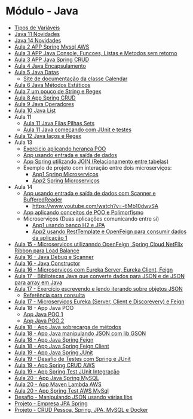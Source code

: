 # Módulo - Java

- <a href="./tipos-variaveis/README.md">Tipos de Variáveis</a>
- <a href="./java-11-novidades/README.md">Java 11 Novidades</a>
- <a href="./java-14-novidades/README.md">Java 14 Novidades</a>
- <a href="./aula2-app-spring-aws/">Aula 2 APP Spring Mysql AWS</a>
- <a href="./aula3-app-java-console/">Aula 3 APP Java Console, Funcoes, Listas e Metodos sem retorno</a>
- <a href="./aula3-app-spring-crud/">Aula 3 APP Java Spring CRUD</a>
- <a href="./aula4-encapsulamento/">Aula 4 Java Encapsulamento</a>
- <a href="./aula5-java-datas/">Aula 5 Java Datas</a>
  - <a href="https://www.javatpoint.com/java-util-calendar">Site de documentação da classe Calendar</a>
- <a href="./aula6-metodos-estaticos/">Aula 6 Java Métodos Estáticos</a>
- <a href="./aula7-app-java-console-str-regex/">Aula 7 um pouco de String e Regex</a>
- <a href="./aula8-app-spring-crud/">Aula 8 App Spring CRUD</a>
- <a href="./aula9-app-java-operadores/">Aula 9 Java Operadores</a>
- <a href="./aula10-app-list/">Aula 10 Java List</a>
- Aula 11
  - <a href="./aula11-app-java-filas-pilhas-sets/">Aula 11 Java Filas Pilhas Sets</a>
  - <a href="./aula11-app-java-maven-junit-tests/">Aula 11 Java começando com JUnit e testes</a> 
- <a href="./aula12-app-java-lacos-regex/">Aula 12 Java laços e Regex</a>
- Aula 13
  - <a href="./aula13-app-exercicio-heranca/">Exercicio aplicando herança POO</a>
  - <a href="./aula13-app-java-input-output/">App usando entrada e saída de dados</a>
  - <a href="./aula13-app-spring-join/">App Spring utilizando JOIN (Relacionamento entre tabelas)</a>
  - Exemplo de projeto com interação entre dois microserviços:
    - <a href="./aula13-app-spring-microtabela/">App1 Spring Microserviços</a>
    - <a href="./aula13-app-spring-microcalculadora/">App2 Spring Microserviços</a>
- Aula 14
  - <a href="./aula14-app-java-input-out/">App usando entrada e saída de dados com Scanner e BufferedReader</a>
    - https://www.youtube.com/watch?v=-6Mb10dwvSA 
  - <a href="./aula14-app-java-poo/">App aplicando conceitos de POO e Polimorfismo</a>
  - Microserviços (Duas aplicações comunicando entre si)
    - <a href="./aula14-app1-spring-microservicos-openfeign/">App1 usando banco H2 e JPA</a>
    - <a href="./aula14-app2-spring-microservicos-openfeign/">App2 usando RestTemplate e OpenFeign para consumir dados da aplicação 1</a>
- <a href="./aula15-microservicos/">Aula 15 - Microserviços utilizanndo OpenFeign, Spring Cloud NetFlix Ribbon para Load Balance</a>
- <a href="./aula16-app-java-debug-scanner/">Aula 16 - Java Debug e Scanner</a>
- <a href="./aula16-app-java-z-constructors/">Aula 16 - Java Constructor</a>
- <a href="./aula16-microservicos/">Aula 16 - Microserviços com Eureka Server, Eureka Client, Feign</a>
- <a href="./aula17-app-spring-manipulando-json/">Aula 17 - Bibliotecas Java que converte dados para JSON e de JSON para array em Java</a>
- <a href="./aula17-exercicio-json-object/">Aula 17 - Exercício escrevendo e lendo iterando sobre objetos JSON</a>
  - <a href="https://www.geeksforgeeks.org/parse-json-java/">Referência para consulta</a>
- <a href="./aula17-microservices-eureka/">Aula 17 - Microserviços Eureka (Server, Client e Discorevery) e Feign</a>
- Aula 18 - App Java POO
  - <a href="./aula18-app-java-poo/">App Java POO 1</a>
  - <a href="./aula18-app-java-poo2/">App Java POO 2</a>
- <a href="./aula18-app-java-sobrecarga-metodos">Aula 18 - App Java sobrecarga de métodos</a>
- <a href="./aula18-desafio-app-java-json-lib-gson">Aula 18 - App Java manipulando JSON com lib GSON</a>
- <a href="./aula18-spring-feign">Aula 18 - App Java Spring Feign</a>
- <a href="./aula18-spring-feign-client">Aula 18 - App Java Spring Feign Client</a>
- <a href="./aula19-spring-junit">Aula 19 - App Java Spring JUnit</a>
- <a href="./aula19-desafio-testes">Aula 19 - Desafio de Testes com Spring e JUnit</a>
- <a href="./aula19-spring-app-crud-aws">Aula 19 - App Spring CRUD AWS</a>
- <a href="./aula19-spring-test-junit-integracao">Aula 19 - App Spring Test JUnit Integração</a>
- <a href="./aula20-app-java-spring-mysql">Aula 20 - App Java Spring MySQL</a>
- <a href="./aula20-app-maven-lambda-aws">Aula 20 - App Maven Lambda AWS</a>
- <a href="./aula20-spring-test-aws-mysql">Aula 20 - App Spring Test AWS MySql</a>
- <a href="./desafio-manipulacao-json-varias-lib">Desafio - Manipulando JSON usando várias libs</a>
- <a href="./empresa-jpa-spring-main">Projeto - Empresa JPA Spring</a>
- <a href="./projeto-spring-docker">Projeto - CRUD Pessoa, Spring, JPA, MySQL e Docker</a>
